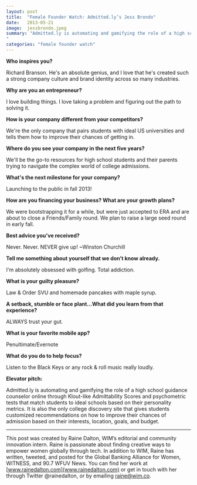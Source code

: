```yaml
---
layout: post
title:  "Female Founder Watch: Admitted.ly’s Jess Brondo"
date:   2013-05-21
image:  jessbrondo.jpeg
summary: "Admitted.ly is automating and gamifying the role of a high school guidance counselor online through Klout-like Admittability Scores and psychometric tests that match students to ideal schools based on their personality metrics. It is also the only college discovery site that gives students customized recommendations on how to improve their chances of admission based on their interests, location, goals, and budget.
"
categories: "female founder watch"
---
```


**Who inspires you?**

Richard Branson. He's an absolute genius, and I love that he's created such a strong company culture and brand identity across so many industries.



**Why are you an entrepreneur?**

I love building things. I love taking a problem and figuring out the path to solving it.



**How is your company different from your competitors?**

We're the only company that pairs students with ideal US universities and tells them how to improve their chances of getting in.



**Where do you see your company in the next five years?**

We'll be the go-to resources for high school students and their parents trying to navigate the complex world of college admissions.



**What's the next milestone for your company?**

Launching to the public in fall 2013!


**How are you financing your business? What are your growth plans?**

We were bootstrapping it for a while, but were just accepted to ERA and are about to close a Friends/Family round. We plan to raise a large seed round in early fall.



**Best advice you've received?**

Never. Never. NEVER give up! ~Winston Churchill



**Tell me something about yourself that we don’t know already.**

I'm absolutely obsessed with golfing. Total addiction.



**What is your guilty pleasure?**

Law & Order SVU and homemade pancakes with maple syrup.



**A setback, stumble or face plant...What did you learn from that experience?**

ALWAYS trust your gut.



**What is your favorite mobile app?**

Penultimate/Evernote



**What do you do to help focus?**

Listen to the Black Keys or any rock & roll music really loudly.


**Elevator pitch:**

Admitted.ly is automating and gamifying the role of a high school guidance counselor online through Klout-like Admittability Scores and psychometric tests that match students to ideal schools based on their personality metrics. It is also the only college discovery site that gives students customized recommendations on how to improve their chances of admission based on their interests, location, goals, and budget.

 ______________________________________________________

This post was created by Raine Dalton, WIM’s editorial and community innovation intern. Raine is passionate about finding creative ways to empower women globally through tech. In addition to WIM, Raine has written, tweeted, and posted for the Global Banking Alliance for Women, WITNESS, and 90.7 WFUV News. You can find her work at [www.rainedalton.com](www.rainedalton.com) or get in touch with her through Twitter @rainedalton, or by emailing [raine@wim.co](mailto:raine@wim.co).
